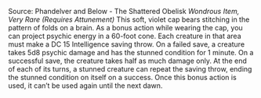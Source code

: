 Source: Phandelver and Below - The Shattered Obelisk
*Wondrous Item, Very Rare (Requires Attunement)*
This soft, violet cap bears stitching in the pattern of folds on a brain.
As a bonus action while wearing the cap, you can project psychic energy in a 60-foot cone. Each creature in that area must make a DC 15 Intelligence saving throw. On a failed save, a creature takes 5d8 psychic damage and has the stunned condition for 1 minute. On a successful save, the creature takes half as much damage only. At the end of each of its turns, a stunned creature can repeat the saving throw, ending the stunned condition on itself on a success.
Once this bonus action is used, it can’t be used again until the next dawn.